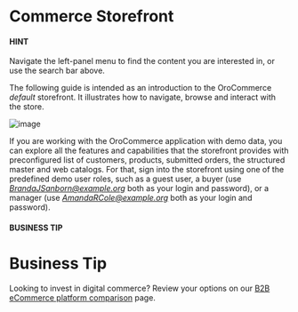 <!-- meta: description = OroCommerce Storefront user's manuals and guides -->

<a id="frontstore-guide"></a>

<a id="user-guide-storefront"></a>

# Commerce Storefront

#### HINT
Navigate the left-panel menu to find the content you are interested in, or use the search bar above.

The following guide is intended as an introduction to the OroCommerce *default* storefront. It illustrates how to navigate, browse and interact with the store.

![image](user/img/storefront/storefront_landing.png)

If you are working with the OroCommerce application with demo data, you can explore all the features and capabilities that the storefront provides with preconfigured list of customers, products, submitted orders, the structured master and web catalogs. For that, sign into the storefront using one of the predefined demo user roles, such as a guest user, a buyer (use *BrandaJSanborn@example.org* both as your login and password), or a manager (use *AmandaRCole@example.org* both as your login and password).

#### BUSINESS TIP
# Business Tip

Looking to invest in digital commerce? Review your options on our <a href="https://oroinc.com/b2b-ecommerce/b2b-ecommerce-comparison" target="_blank">B2B eCommerce platform comparison</a> page.

